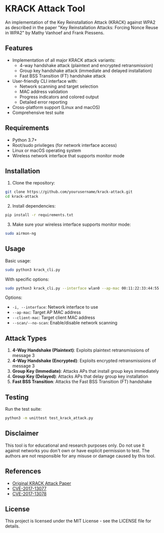 # KRACK Attack Tool

An implementation of the Key Reinstallation Attack (KRACK) against WPA2 as described in the paper "Key Reinstallation Attacks: Forcing Nonce Reuse in WPA2" by Mathy Vanhoef and Frank Piessens.

## Features

- Implementation of all major KRACK attack variants:
  - 4-way handshake attack (plaintext and encrypted retransmission)
  - Group key handshake attack (immediate and delayed installation)
  - Fast BSS Transition (FT) handshake attack
- User-friendly CLI interface with:
  - Network scanning and target selection
  - MAC address validation
  - Progress indicators and colored output
  - Detailed error reporting
- Cross-platform support (Linux and macOS)
- Comprehensive test suite

## Requirements

- Python 3.7+
- Root/sudo privileges (for network interface access)
- Linux or macOS operating system
- Wireless network interface that supports monitor mode

## Installation

1. Clone the repository:
```bash
git clone https://github.com/yourusername/krack-attack.git
cd krack-attack
```

2. Install dependencies:
```bash
pip install -r requirements.txt
```

3. Make sure your wireless interface supports monitor mode:
```bash
sudo airmon-ng
```

## Usage

Basic usage:
```bash
sudo python3 krack_cli.py
```

With specific options:
```bash
sudo python3 krack_cli.py --interface wlan0 --ap-mac 00:11:22:33:44:55 --client-mac aa:bb:cc:dd:ee:ff
```

Options:
- `-i, --interface`: Network interface to use
- `--ap-mac`: Target AP MAC address
- `--client-mac`: Target client MAC address
- `--scan/--no-scan`: Enable/disable network scanning

## Attack Types

1. **4-Way Handshake (Plaintext)**: Exploits plaintext retransmissions of message 3
2. **4-Way Handshake (Encrypted)**: Exploits encrypted retransmissions of message 3
3. **Group Key (Immediate)**: Attacks APs that install group keys immediately
4. **Group Key (Delayed)**: Attacks APs that delay group key installation
5. **Fast BSS Transition**: Attacks the Fast BSS Transition (FT) handshake

## Testing

Run the test suite:
```bash
python3 -m unittest test_krack_attack.py
```

## Disclaimer

This tool is for educational and research purposes only. Do not use it against networks you don't own or have explicit permission to test. The authors are not responsible for any misuse or damage caused by this tool.

## References

- [Original KRACK Attack Paper](https://papers.mathyvanhoef.com/ccs2017.pdf)
- [CVE-2017-13077](https://nvd.nist.gov/vuln/detail/CVE-2017-13077)
- [CVE-2017-13078](https://nvd.nist.gov/vuln/detail/CVE-2017-13078)

## License

This project is licensed under the MIT License - see the LICENSE file for details. 